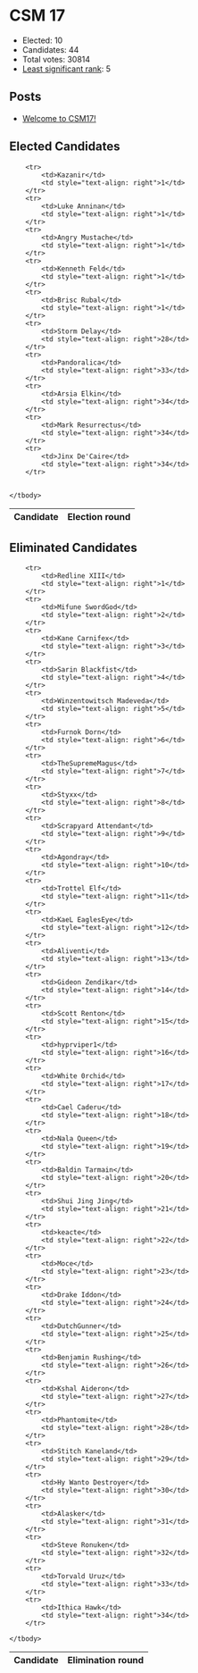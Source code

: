 # CSM 17

* Elected: 10
* Candidates: 44
* Total votes: 30814
* [Least significant rank](/least-significant-rank): 5


## Posts

* [ Welcome to CSM17! ]( https://www.eveonline.com/news/view/welcome-to-csm17 )



## Elected Candidates

<table>
    <thead>
        <tr>
            <th>Candidate</th>
            <th>Election round</th>
        </tr>
    </thead>
    <tbody>
        
        <tr>
            <td>Kazanir</td>
            <td style="text-align: right">1</td>
        </tr>
        <tr>
            <td>Luke Anninan</td>
            <td style="text-align: right">1</td>
        </tr>
        <tr>
            <td>Angry Mustache</td>
            <td style="text-align: right">1</td>
        </tr>
        <tr>
            <td>Kenneth Feld</td>
            <td style="text-align: right">1</td>
        </tr>
        <tr>
            <td>Brisc Rubal</td>
            <td style="text-align: right">1</td>
        </tr>
        <tr>
            <td>Storm Delay</td>
            <td style="text-align: right">28</td>
        </tr>
        <tr>
            <td>Pandoralica</td>
            <td style="text-align: right">33</td>
        </tr>
        <tr>
            <td>Arsia Elkin</td>
            <td style="text-align: right">34</td>
        </tr>
        <tr>
            <td>Mark Resurrectus</td>
            <td style="text-align: right">34</td>
        </tr>
        <tr>
            <td>Jinx De'Caire</td>
            <td style="text-align: right">34</td>
        </tr>
        
        
    </tbody>
</table>

## Eliminated Candidates
<table>
    <thead>
        <tr>
            <th>Candidate</th>
            <th>Elimination round</th>
        </tr>
    </thead>
    <tbody>
        
        <tr>
            <td>Redline XIII</td>
            <td style="text-align: right">1</td>
        </tr>
        <tr>
            <td>Mifune SwordGod</td>
            <td style="text-align: right">2</td>
        </tr>
        <tr>
            <td>Kane Carnifex</td>
            <td style="text-align: right">3</td>
        </tr>
        <tr>
            <td>Sarin Blackfist</td>
            <td style="text-align: right">4</td>
        </tr>
        <tr>
            <td>Winzentowitsch Madeveda</td>
            <td style="text-align: right">5</td>
        </tr>
        <tr>
            <td>Furnok Dorn</td>
            <td style="text-align: right">6</td>
        </tr>
        <tr>
            <td>TheSupremeMagus</td>
            <td style="text-align: right">7</td>
        </tr>
        <tr>
            <td>Styxx</td>
            <td style="text-align: right">8</td>
        </tr>
        <tr>
            <td>Scrapyard Attendant</td>
            <td style="text-align: right">9</td>
        </tr>
        <tr>
            <td>Agondray</td>
            <td style="text-align: right">10</td>
        </tr>
        <tr>
            <td>Trottel Elf</td>
            <td style="text-align: right">11</td>
        </tr>
        <tr>
            <td>KaeL EaglesEye</td>
            <td style="text-align: right">12</td>
        </tr>
        <tr>
            <td>Aliventi</td>
            <td style="text-align: right">13</td>
        </tr>
        <tr>
            <td>Gideon Zendikar</td>
            <td style="text-align: right">14</td>
        </tr>
        <tr>
            <td>Scott Renton</td>
            <td style="text-align: right">15</td>
        </tr>
        <tr>
            <td>hyprviper1</td>
            <td style="text-align: right">16</td>
        </tr>
        <tr>
            <td>White 0rchid</td>
            <td style="text-align: right">17</td>
        </tr>
        <tr>
            <td>Cael Caderu</td>
            <td style="text-align: right">18</td>
        </tr>
        <tr>
            <td>Nala Queen</td>
            <td style="text-align: right">19</td>
        </tr>
        <tr>
            <td>Baldin Tarmain</td>
            <td style="text-align: right">20</td>
        </tr>
        <tr>
            <td>Shui Jing Jing</td>
            <td style="text-align: right">21</td>
        </tr>
        <tr>
            <td>keacte</td>
            <td style="text-align: right">22</td>
        </tr>
        <tr>
            <td>Moce</td>
            <td style="text-align: right">23</td>
        </tr>
        <tr>
            <td>Drake Iddon</td>
            <td style="text-align: right">24</td>
        </tr>
        <tr>
            <td>DutchGunner</td>
            <td style="text-align: right">25</td>
        </tr>
        <tr>
            <td>Benjamin Rushing</td>
            <td style="text-align: right">26</td>
        </tr>
        <tr>
            <td>Kshal Aideron</td>
            <td style="text-align: right">27</td>
        </tr>
        <tr>
            <td>Phantomite</td>
            <td style="text-align: right">28</td>
        </tr>
        <tr>
            <td>Stitch Kaneland</td>
            <td style="text-align: right">29</td>
        </tr>
        <tr>
            <td>Hy Wanto Destroyer</td>
            <td style="text-align: right">30</td>
        </tr>
        <tr>
            <td>Alasker</td>
            <td style="text-align: right">31</td>
        </tr>
        <tr>
            <td>Steve Ronuken</td>
            <td style="text-align: right">32</td>
        </tr>
        <tr>
            <td>Torvald Uruz</td>
            <td style="text-align: right">33</td>
        </tr>
        <tr>
            <td>Ithica Hawk</td>
            <td style="text-align: right">34</td>
        </tr>
        
    </tbody>
</table>
